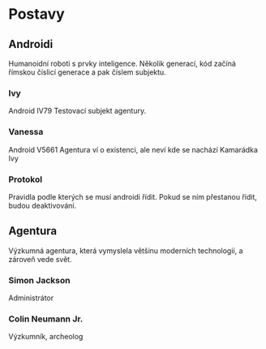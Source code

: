# Postavy
## Androidi
Humanoidní roboti s prvky inteligence.
Několik generací, kód začíná římskou číslicí generace a pak číslem subjektu.
### Ivy
Android IV79
Testovací subjekt agentury.
### Vanessa
Android V5661
Agentura ví o existenci, ale neví kde se nachází
Kamarádka Ivy
### Protokol
Pravidla podle kterých se musí androidi řídit. Pokud se ním přestanou řídit, budou deaktivování.
## Agentura
Výzkumná agentura, která vymyslela většinu moderních technologií, a zároveň vede svět.
### Simon Jackson
Administrátor
### Colin Neumann Jr.
Výzkumník, archeolog